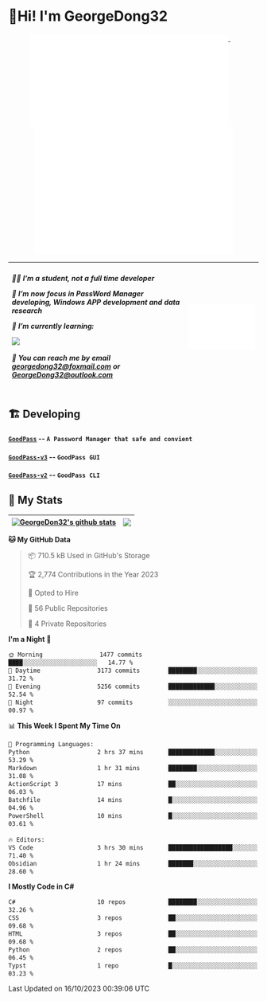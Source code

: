 # 👋Hi! I'm GeorgeDong32
<p align="center">
  <a href="#">
    <img width="400" align="top" src="https://github.com/GeorgeDong32/GeorgeDong32/blob/main/metrics.classic.svg" />
  </a>
  &emsp;
  <a href="#">
    <img width="400" align="top" src="https://github.com/GeorgeDong32/GeorgeDong32/blob/main/metrics.achievements.svg" />
  </a>
</p>

| <h5 align="left"> <p>🧑‍🎓 I'm a student, not a full time developer</p> <p>👀 I’m now focus in PassWord Manager developing, Windows APP development and data research</p> <p>📖 I’m currently learning:</p> <p><img height="28" src="https://skillicons.dev/icons?i=cs,c,cpp,matlab,cmake,py,dotnet,unity" /></p> <p>💬 You can reach me by email georgedong32@foxmail.com or GeorgeDong32@outlook.com</p></h5> | <img width="450" alt="my-commit-calendar" src="https://github.com/GeorgeDong32/GeorgeDong32/blob/main/metrics.plugin.isocalendar.svg" > |
| ------------- | ------------- |

## 🏗️ Developing
#### [`GoodPass`](https://github.com/GeorgeDong32/GoodPass) -- `A Password Manager that safe and convient`
#### [`GoodPass-v3`](https://github.com/GeorgeDong32/GoodPass-v3) -- `GoodPass GUI`
#### [`GoodPass-v2`](https://github.com/GeorgeDong32/GoodPass-v2) -- `GoodPass CLI`

## 🚀 My Stats

| <a href="https://github.com/GeorgeDong32/github-readme-stats"><img align="center" src="https://github-readme-stats-georgedong32.vercel.app/api?username=GeorgeDong32&show_icons=true&bg_color=45,34558b,FFFFFF&title_color=FFFFFF&icon_color=F5DF4D&hide_border=1" alt="GeorgeDon32's github stats" /></a> | <a href="https://github.com/GeorgeDong32/github-readme-stats"><img align="center" height="192" src="https://github-readme-stats-georgedong32.vercel.app/api/top-langs/?username=GeorgeDong32&layout=compact&bg_color=45,FFFFFF,34558b&title_color=555555&hide_border=1&langs_count=7&size_weight=0.3&count_weight=0.7&exclude_repo=IntelliCar" /></a> |
| ------------- | ------------- |


<!--START_SECTION:waka-->
**🐱 My GitHub Data** 

> 📦 710.5 kB Used in GitHub's Storage 
 > 
> 🏆 2,774 Contributions in the Year 2023
 > 
> 💼 Opted to Hire
 > 
> 📜 56 Public Repositories 
 > 
> 🔑 4 Private Repositories 
 > 
**I'm a Night 🦉** 

```text
🌞 Morning                1477 commits        ████░░░░░░░░░░░░░░░░░░░░░   14.77 % 
🌆 Daytime                3173 commits        ████████░░░░░░░░░░░░░░░░░   31.72 % 
🌃 Evening                5256 commits        █████████████░░░░░░░░░░░░   52.54 % 
🌙 Night                  97 commits          ░░░░░░░░░░░░░░░░░░░░░░░░░   00.97 % 
```


📊 **This Week I Spent My Time On** 

```text
💬 Programming Languages: 
Python                   2 hrs 37 mins       █████████████░░░░░░░░░░░░   53.29 % 
Markdown                 1 hr 31 mins        ████████░░░░░░░░░░░░░░░░░   31.08 % 
ActionScript 3           17 mins             ██░░░░░░░░░░░░░░░░░░░░░░░   06.03 % 
Batchfile                14 mins             █░░░░░░░░░░░░░░░░░░░░░░░░   04.96 % 
PowerShell               10 mins             █░░░░░░░░░░░░░░░░░░░░░░░░   03.61 % 

🔥 Editors: 
VS Code                  3 hrs 30 mins       ██████████████████░░░░░░░   71.40 % 
Obsidian                 1 hr 24 mins        ███████░░░░░░░░░░░░░░░░░░   28.60 % 
```

**I Mostly Code in C#** 

```text
C#                       10 repos            ████████░░░░░░░░░░░░░░░░░   32.26 % 
CSS                      3 repos             ██░░░░░░░░░░░░░░░░░░░░░░░   09.68 % 
HTML                     3 repos             ██░░░░░░░░░░░░░░░░░░░░░░░   09.68 % 
Python                   2 repos             ██░░░░░░░░░░░░░░░░░░░░░░░   06.45 % 
Typst                    1 repo              █░░░░░░░░░░░░░░░░░░░░░░░░   03.23 % 
```




 Last Updated on 16/10/2023 00:39:06 UTC
<!--END_SECTION:waka-->

